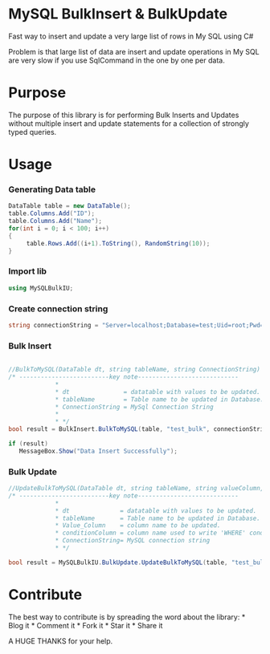# MySQL BulkInsert & BulkUpdate
Fast way to insert and update a very large list of rows in My SQL using C#

Problem is that large list of data are insert and update operations in My SQL are very slow if you use SqlCommand in the one by one per data.

# Purpose

The purpose of this library is for performing Bulk Inserts and Updates without multiple insert and update statements for a collection of strongly typed queries.

# Usage

### Generating Data table
```C#
DataTable table = new DataTable();
table.Columns.Add("ID");
table.Columns.Add("Name");
for(int i = 0; i < 100; i++)
{
     table.Rows.Add((i+1).ToString(), RandomString(10));
}
```

### Import lib

```C#
using MySQLBulkIU;
```

### Create connection string

```C#
string connectionString = "Server=localhost;Database=test;Uid=root;Pwd=1234;";
```

### Bulk Insert

```C#

//BulkToMySQL(DataTable dt, string tableName, string ConnectionString)
/* -------------------------key note----------------------------
             * 
             * dt               = datatable with values to be updated.
             * tableName        = Table name to be updated in Database.
             * ConnectionString = MySql Connection String
             * 
             * */
bool result = BulkInsert.BulkToMySQL(table, "test_bulk", connectionString);

if (result)
   MessageBox.Show("Data Insert Successfully");
```

### Bulk Update

```C#
//UpdateBulkToMySQL(DataTable dt, string tableName, string valueColumn, string conditionColumn, string ConnectionString)
/* -------------------------key note----------------------------
             * 
             * dt              = datatable with values to be updated.
             * tableName       = Table name to be updated in Database.
             * Value_Column    = column name to be updated.
             * conditionColumn = column name used to write 'WHERE' condition
             * ConnectionString= MySQL connection string
             * */

bool result = MySQLBulkIU.BulkUpdate.UpdateBulkToMySQL(table, "test_bulk", "Name", "ID", connectionString);

```

# Contribute

The best way to contribute is by spreading the word about the library:
    * Blog it
    * Comment it
    * Fork it
    * Star it
    * Share it

A HUGE THANKS for your help.
